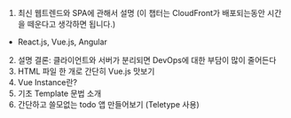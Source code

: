 1. 최신 웹트렌드와 SPA에 관해서 설명 (이 챕터는 CloudFront가 배포되는동안 시간을 떼운다고 생각하면 됩니다.)
- React.js, Vue.js, Angular
2. 설명 결론: 클라이언트와 서버가 분리되면 DevOps에 대한 부담이 많이 줄어든다
3. HTML 파일 한 개로 간단히 Vue.js 맛보기
  1. Vue Instance란?
  2. 기초 Template 문법 소개
  3. 간단하고 쓸모없는 todo 앱 만들어보기 (Teletype 사용)
